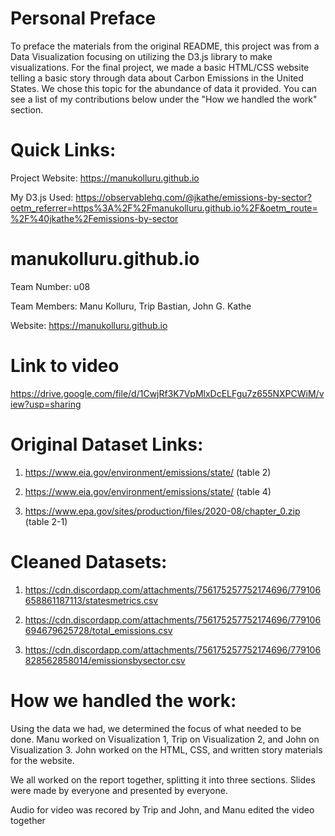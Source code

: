 # Personal Preface

To preface the materials from the original README, this project was from a Data Visualization focusing on utilizing the D3.js library to make visualizations.  For the final project, we made a basic HTML/CSS website telling a basic story through data about Carbon Emissions in the United States.  We chose this topic for the abundance of data it provided.  You can see a list of my contributions below under the "How we handled the work" section.

# Quick Links:

Project Website: https://manukolluru.github.io

My D3.js Used: https://observablehq.com/@jkathe/emissions-by-sector?oetm_referrer=https%3A%2F%2Fmanukolluru.github.io%2F&oetm_route=%2F%40jkathe%2Femissions-by-sector

# manukolluru.github.io

 Team Number: u08

 Team Members: Manu Kolluru, Trip Bastian, John G. Kathe

 Website: https://manukolluru.github.io
 
# Link to video 
https://drive.google.com/file/d/1CwjRf3K7VpMlxDcELFgu7z655NXPCWiM/view?usp=sharing


# Original Dataset Links:
1) https://www.eia.gov/environment/emissions/state/ (table 2)

2. https://www.eia.gov/environment/emissions/state/ (table 4)

3) https://www.epa.gov/sites/production/files/2020-08/chapter_0.zip (table 2-1)

# Cleaned Datasets:

1) https://cdn.discordapp.com/attachments/756175257752174696/779106658861187113/statesmetrics.csv

2) https://cdn.discordapp.com/attachments/756175257752174696/779106694679625728/total_emissions.csv

3) https://cdn.discordapp.com/attachments/756175257752174696/779106828562858014/emissionsbysector.csv

# How we handled the work: 
Using the data we had, we determined the focus of what needed to be done.  Manu worked on Visualization 1, Trip on Visualization 2, and John on Visualization 3.  John worked on the HTML, CSS, and written story materials for the website.

We all worked on the report together, splitting it into three sections. Slides were made by everyone and presented by everyone. 

Audio for video was recored by Trip and John, and Manu edited the video together
